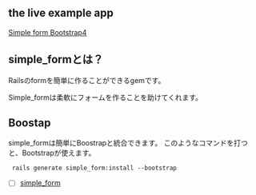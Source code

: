 


## the live example app

<a href="http://simple-form-bootstrap.plataformatec.com.br/">Simple form Bootstrap4 </a>



## simple_formとは？



Railsのformを簡単に作ることができるgemです。


Simple_formは柔軟にフォームを作ることを助けてくれます。

## Boostap 

simple_formは簡単にBoostrapと統合できます。
このようなコマンドを打つと、Bootstrapが使えます。<br>

` rails generate simple_form:install --bootstrap`





- [ ] <a href="http://simple-form.plataformatec.com.br/#country-select">simple_form</a>




